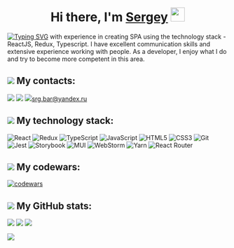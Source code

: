 <h1 align="center">Hi there, I'm <a href="https://srgbar.github.io/portfolio/" target="_blank">Sergey</a> 
<img src="https://github.com/blackcater/blackcater/raw/main/images/Hi.gif" height="32"/></h1>

[![Typing SVG](https://readme-typing-svg.herokuapp.com?color=%2336BCF7&size=18&height=25&width=260&lines=I+am+a+front-end+developer)](https://git.io/typing-svg)
<span>with experience in creating SPA using the technology stack - ReactJS, Redux, Typescript. I have excellent communication skills and extensive experience working with people. As a developer, I enjoy what I do and try to become more competent in this area.</span>

<h2><img src="https://img.icons8.com/external-soft-fill-juicy-fish/28/000000/external-contact-envelopes-and-mail-soft-fill-soft-fill-juicy-fish.png"/> My contacts:</h2>

<span><a href="https://www.linkedin.com/in/sergey-barbolin-86a587231/" target="_blank"><img src="https://img.icons8.com/fluency/40/000000/linkedin.png"/></a></span>
<span><a href="https://t.me/srg_bar/" target="_blank"><img src="https://img.icons8.com/color/40/000000/telegram-app--v1.png"/></a></span>
<span><img src="https://img.icons8.com/stickers/40/000000/apple-mail.png"/><a>srg.bar@yandex.ru</a></span>

<h2><img src="https://img.icons8.com/fluency/28/000000/stacked-organizational-chart.png"/> My technology stack:</h2>

<span>![React](https://img.shields.io/badge/react-%2320232a.svg?style=for-the-badge&logo=react&logoColor=%2361DAFB)</span>
<span>![Redux](https://img.shields.io/badge/redux-%23593d88.svg?style=for-the-badge&logo=redux&logoColor=white)</span>
<span>![TypeScript](https://img.shields.io/badge/typescript-%23007ACC.svg?style=for-the-badge&logo=typescript&logoColor=white)</span>
<span>![JavaScript](https://img.shields.io/badge/javascript-%23323330.svg?style=for-the-badge&logo=javascript&logoColor=%23F7DF1E)</span>
<span>![HTML5](https://img.shields.io/badge/html5-%23E34F26.svg?style=for-the-badge&logo=html5&logoColor=white)</span>
<span>![CSS3](https://img.shields.io/badge/css3-%231572B6.svg?style=for-the-badge&logo=css3&logoColor=white)</span>
<span>![Git](https://img.shields.io/badge/git-%23F05033.svg?style=for-the-badge&logo=git&logoColor=white)</span>
<span>![Jest](https://img.shields.io/badge/-jest-%23C21325?style=for-the-badge&logo=jest&logoColor=white)</span>
<span>![Storybook](https://img.shields.io/badge/-Storybook-FF4785?style=for-the-badge&logo=storybook&logoColor=white)</span>
<span>![MUI](https://img.shields.io/badge/MUI-%230081CB.svg?style=for-the-badge&logo=mui&logoColor=white)</span>
<span>![WebStorm](https://img.shields.io/badge/webstorm-143?style=for-the-badge&logo=webstorm&logoColor=white&color=black)</span>
<span>![Yarn](https://img.shields.io/badge/yarn-%232C8EBB.svg?style=for-the-badge&logo=yarn&logoColor=white)</span>
<span>![React Router](https://img.shields.io/badge/React_Router-CA4245?style=for-the-badge&logo=react-router&logoColor=white)</span>

<h2><img src="https://img.icons8.com/external-indigo-line-kalash/28/000000/external-brain-marketing-and-digital-marketing-indigo-line-kalash.png"/> My codewars:</h2>

[![codewars](https://www.codewars.com/users/barserg/badges/large)](https://www.codewars.com/users/barserg) 

<h2><img src="https://img.icons8.com/external-flat-dmitry-mirolyubov/28/000000/external-analytics-clipboards-flat-dmitry-mirolyubov.png"/> My GitHub stats:</h2>


<span>![](https://github-profile-summary-cards.vercel.app/api/cards/profile-details?username=srgbar&theme=solarized_dark)</span>
![](https://github-profile-summary-cards.vercel.app/api/cards/most-commit-language?username=srgbar&theme=solarized_dark)
![](https://github-profile-summary-cards.vercel.app/api/cards/stats?username=srgbar&theme=solarized_dark)

<div>
  
  ![](https://komarev.com/ghpvc/?username=srgbar)
  
</div>

  
